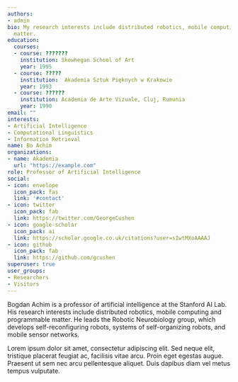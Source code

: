 ```yaml
---
authors:
- admin
bio: My research interests include distributed robotics, mobile computing and programmable
  matter.
education:
  courses:
  - course: ???????
    institution: Skowhegan School of Art
    year: 1995
  - course: ?????
    institution:  Akademia Sztuk Pięknych w Krakowie
    year: 1993
  - course: ??????
    institution: Academia de Arte Vizuale, Cluj, Rumunia
    year: 1990
email: ""
interests:
- Artificial Intelligence
- Computational Linguistics
- Information Retrieval
name: Bo Achim
organizations:
- name: Akademia
  url: "https://example.com"
role: Professor of Artificial Intelligence
social:
- icon: envelope
  icon_pack: fas
  link: '#contact'
- icon: twitter
  icon_pack: fab
  link: https://twitter.com/GeorgeCushen
- icon: google-scholar
  icon_pack: ai
  link: https://scholar.google.co.uk/citations?user=sIwtMXoAAAAJ
- icon: github
  icon_pack: fab
  link: https://github.com/gcushen
superuser: true
user_groups:
- Researchers
- Visitors
---
```


Bogdan Achim is a professor of artificial intelligence at the Stanford AI Lab. His research interests include distributed robotics, mobile computing and programmable matter. He leads the Robotic Neurobiology group, which develops self-reconfiguring robots, systems of self-organizing robots, and mobile sensor networks.

Lorem ipsum dolor sit amet, consectetur adipiscing elit. Sed neque elit, tristique placerat feugiat ac, facilisis vitae arcu. Proin eget egestas augue. Praesent ut sem nec arcu pellentesque aliquet. Duis dapibus diam vel metus tempus vulputate.
